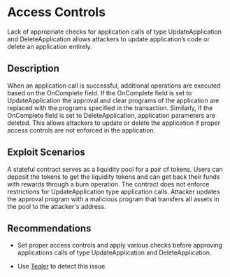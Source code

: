 # Access Controls

Lack of appropriate checks for application calls of type UpdateApplication and DeleteApplication allows attackers to update application’s code or delete an application entirely.

## Description

When an application call is successful, additional operations are executed based on the OnComplete field. If the OnComplete field is set to UpdateApplication the approval and clear programs of the application are replaced with the programs specified in the transaction. Similarly, if the OnComplete field is set to DeleteApplication, application parameters are deleted. 
This allows attackers to update or delete the application if proper access controls are not enforced in the application.

## Exploit Scenarios

A stateful contract serves as a liquidity pool for a pair of tokens. Users can deposit the tokens to get the liquidity tokens and can get back their funds with rewards through a burn operation. The contract does not enforce restrictions for UpdateApplication type application calls. Attacker updates the approval program with a malicious program that transfers all assets in the pool to the attacker's address.

## Recommendations

- Set proper access controls and apply various checks before approving applications calls of type UpdateApplication and DeleteApplication.

- Use [Tealer](https://github.com/crytic/tealer) to detect this issue.
